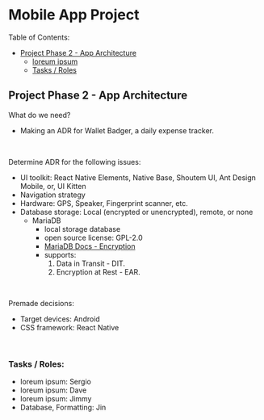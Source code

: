 # Mobile App Project

Table of Contents:
* [Project Phase 2 - App Architecture](#project-phase-2-app-architecture)
  * [loreum ipsum](#loreum-ipsum)
  * [Tasks / Roles](#tasks-roles)

## Project Phase 2 - App Architecture

What do we need?
- Making an ADR for Wallet Badger, a daily expense tracker.

<br/>

Determine ADR for the following issues:
- UI toolkit: React Native Elements, Native Base, Shoutem UI, Ant Design Mobile, or, UI Kitten
- Navigation strategy
- Hardware: GPS, Speaker, Fingerprint scanner, etc.
- Database storage: Local (encrypted or unencrypted), remote, or none
	- MariaDB
		- local storage database
		- open source license: GPL-2.0
		- [MariaDB Docs - Encryption](https://mariadb.com/kb/en/securing-mariadb-encryption/)
		- supports:
			1. Data in Transit - DIT.
			2. Encryption at Rest - EAR.

<br/>

Premade decisions:
- Target devices: Android
- CSS framework: React Native

<br/>


### Tasks / Roles:
- loreum ipsum: Sergio
- loreum ipsum: Dave
- loreum ipsum: Jimmy
- Database, Formatting: Jin

